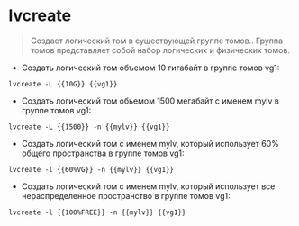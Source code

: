 # lvcreate

> Создает логический том в существующей группе томов..
> Группа томов представляет собой набор логических и физических томов.

- Создать логический том объемом 10 гигабайт в группе томов vg1:

`lvcreate -L {{10G}} {{vg1}}`

- Создать логический том обьемом 1500 мегабайт с именем mylv в группе томов vg1:

`lvcreate -L {{1500}} -n {{mylv}} {{vg1}}`

- Создать логический том с именем mylv, который использует 60% общего пространства в группе томов vg1:

`lvcreate -l {{60%VG}} -n {{mylv}} {{vg1}}`

- Создать логический том с именем mylv, который использует все нераспределенное пространство в группе томов vg1:

`lvcreate -l {{100%FREE}} -n {{mylv}} {{vg1}}`
